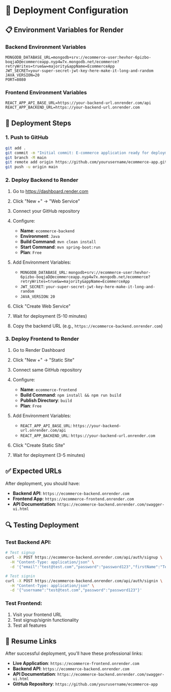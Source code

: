 # 🚀 Deployment Configuration

## 📋 Environment Variables for Render

### Backend Environment Variables
```
MONGODB_DATABASE_URL=mongodb+srv://ecommerce-user:hevhor-6pizbo-boqjaD@ecommerceapp.nyp4w7x.mongodb.net/ecommerce?retryWrites=true&w=majority&appName=EcommerceApp
JWT_SECRET=your-super-secret-jwt-key-here-make-it-long-and-random
JAVA_VERSION=20
PORT=8080
```

### Frontend Environment Variables
```
REACT_APP_API_BASE_URL=https://your-backend-url.onrender.com/api
REACT_APP_BACKEND_URL=https://your-backend-url.onrender.com
```

## 🔧 Deployment Steps

### 1. Push to GitHub
```bash
git add .
git commit -m "Initial commit: E-commerce application ready for deployment"
git branch -M main
git remote add origin https://github.com/yourusername/ecommerce-app.git
git push -u origin main
```

### 2. Deploy Backend to Render
1. Go to https://dashboard.render.com
2. Click "New +" → "Web Service"
3. Connect your GitHub repository
4. Configure:
   - **Name**: `ecommerce-backend`
   - **Environment**: `Java`
   - **Build Command**: `mvn clean install`
   - **Start Command**: `mvn spring-boot:run`
   - **Plan**: `Free`

5. Add Environment Variables:
   - `MONGODB_DATABASE_URL`: `mongodb+srv://ecommerce-user:hevhor-6pizbo-boqjaD@ecommerceapp.nyp4w7x.mongodb.net/ecommerce?retryWrites=true&w=majority&appName=EcommerceApp`
   - `JWT_SECRET`: `your-super-secret-jwt-key-here-make-it-long-and-random`
   - `JAVA_VERSION`: `20`

6. Click "Create Web Service"
7. Wait for deployment (5-10 minutes)
8. Copy the backend URL (e.g., `https://ecommerce-backend.onrender.com`)

### 3. Deploy Frontend to Render
1. Go to Render Dashboard
2. Click "New +" → "Static Site"
3. Connect same GitHub repository
4. Configure:
   - **Name**: `ecommerce-frontend`
   - **Build Command**: `npm install && npm run build`
   - **Publish Directory**: `build`
   - **Plan**: `Free`

5. Add Environment Variables:
   - `REACT_APP_API_BASE_URL`: `https://your-backend-url.onrender.com/api`
   - `REACT_APP_BACKEND_URL`: `https://your-backend-url.onrender.com`

6. Click "Create Static Site"
7. Wait for deployment (3-5 minutes)

## ✅ Expected URLs

After deployment, you should have:

- **Backend API**: `https://ecommerce-backend.onrender.com`
- **Frontend App**: `https://ecommerce-frontend.onrender.com`
- **API Documentation**: `https://ecommerce-backend.onrender.com/swagger-ui.html`

## 🔍 Testing Deployment

### Test Backend API:
```bash
# Test signup
curl -X POST https://ecommerce-backend.onrender.com/api/auth/signup \
  -H "Content-Type: application/json" \
  -d '{"email":"test@test.com","password":"password123","firstName":"Test","lastName":"User","contactNumber":"1234567890","role":["USER"]}'

# Test signin
curl -X POST https://ecommerce-backend.onrender.com/api/auth/signin \
  -H "Content-Type: application/json" \
  -d '{"username":"test@test.com","password":"password123"}'
```

### Test Frontend:
1. Visit your frontend URL
2. Test signup/signin functionality
3. Test all features

## 📝 Resume Links

After successful deployment, you'll have these professional links:

- **Live Application**: `https://ecommerce-frontend.onrender.com`
- **Backend API**: `https://ecommerce-backend.onrender.com`
- **API Documentation**: `https://ecommerce-backend.onrender.com/swagger-ui.html`
- **GitHub Repository**: `https://github.com/yourusername/ecommerce-app` 